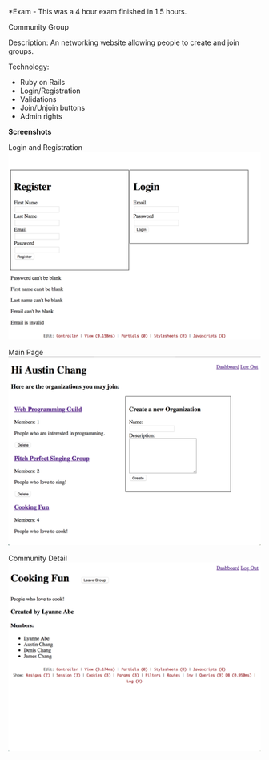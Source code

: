 *Exam - This was a 4 hour exam finished in 1.5 hours.

Community Group

Description: An networking website allowing people to create and join groups.

Technology:
- Ruby on Rails
- Login/Registration
- Validations
- Join/Unjoin buttons
- Admin rights

__Screenshots__

Login and Registration
![screenshot1](/screenshots/login.png?raw=true)

Main Page
![screenshot2](/screenshots/welcome.png?raw=true)

Community Detail
![screenshot4](/screenshots/groupDetail.png?raw=true)
